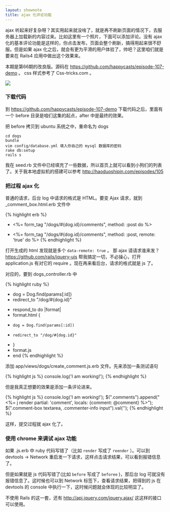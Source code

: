```yaml
---
layout: shownote
title: ajax 化评论功能
---
```

<!-- css-tricks 样式的评论，评论一张小狗图片 -->
ajax 听起来好复杂呀？其实用起来就没啥了，就是再不刷新页面的情况下，去服务器上加载新的内容过来。比如这里有一个照片，下面可以添加评论。没有 ajax 化的基本评论功能是这样的，你点击发布，页面会整个刷新，搞得用起来很不舒服。但是如果 ajax 化之后，就会有更为平滑的用户体验了，帅吧？这里咱们就是要来在 Rails4 应用中做出这个效果来。

本期是第66期的改良版。源码在 <https://github.com/happycasts/episode-107-demo> 。 css 样式参考了 Css-tricks.com 。

![](http://media.haoduoshipin.com/pic/happycasts/ajax_comment.png)

### 下载代码
到 <https://github.com/happycasts/episode-107-demo> 下载代码之后，里面有一个 before 目录是咱们这集的起点，after 中是最终的效果。

把 before 拷贝到 ubuntu 系统之中，重命名为 dogs

    cd dogs
    bundle
    vim config/database.yml 填入你自己的 mysql 数据库的密码
    rake db:setup
    rails s

我在 seed.rb 文件中已经填充了一些数据，所以首页上就可以看到小狗们的列表了。关于我本地虚拟机的搭建可以参考 <http://haoduoshipin.com/episodes/105>

### 把过程 ajax 化
普通的请求，后台 log 中请求的格式是 HTML。要变 Ajax 请求，就到 _comment_box.html.erb 文件中

{% highlight erb %}
- <%= form_tag "/dogs/#{dog.id}/comments", method: :post do %>
+ <%= form_tag "/dogs/#{dog.id}/comments", method: :post, remote: 'true' do %>
{% endhighlight %}

打开生成的 html 发现就是多个 `data-remote: true` 。 那 ajax 请请求谁来发？ <https://github.com/rails/jquery-ujs> 帮我搞定一切，不必操心，打开 application.js 有对它的 require 。现在再来看后台，请求的格式就是 js 了。

对应的，要到 dogs_controller.rb 中

{% highlight ruby %}
- dog = Dog.find(params[:id])
- redirect_to "/dog/#{dog.id}"
+ respond_to do |format|
+   format.html {
+     dog = Dog.find(params[:id])
+     redirect_to "/dog/#{dog.id}"
+   }
+   format.js
+ end
{% endhighlight %}

添加 app/views/dogs/create_comment.js.erb 文件。先来添加一条测试语句

{% highlight js %}
console.log('I am working!');
{% endhighlight %}

但是我真正想要的效果是添加一条评论进来。

{% highlight js %}
console.log('I am working!');
$(".comments").append("<%= j render partial: 'comment', locals: {comment: @comment} %>");
$(".comment-box textarea, .commenter-info input").val('');
{% endhighlight %}

这样，提交过程就 ajax 化了。

### 使用 chrome 来调试 ajax 功能
如果 .js.erb 中 ruby 代码写错了（比如 `render` 写成了 `reender` ）。可以到 devtools -> Network 重启发一下请求，这样点击请求结果，可以看到报错信息了。

但是如果就是 js 代码写错了(比如 `before` 写成了 `beforee` )，那后台 log 可就没有报错信息了。这时候也可以到 Network 标签下，查看请求结果，把得到的 js 在 devtools 的 console 中执行一下，这时候问题就会体现的比较明显了。

不使用 Rails 的这一套，还有 http://api.jquery.com/jquery.ajax/ 这这样的接口可以使用。
